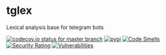 # tglex

Lexical analysis base for telegram bots

[![codecov.io status for master branch](https://codecov.io/gh/cordalace/tglex/branch/master/graph/badge.svg)](https://codecov.io/gh/cordalace/tglex)
[![pypi](https://img.shields.io/pypi/v/tglex)](https://pypi.python.org/pypi/tglex)
[![Code Smells](https://sonarcloud.io/api/project_badges/measure?project=cordalace_tglex&metric=code_smells)](https://sonarcloud.io/dashboard?id=cordalace_tglex)
[![Security Rating](https://sonarcloud.io/api/project_badges/measure?project=cordalace_tglex&metric=security_rating)](https://sonarcloud.io/dashboard?id=cordalace_tglex)
[![Vulnerabilities](https://sonarcloud.io/api/project_badges/measure?project=cordalace_tglex&metric=vulnerabilities)](https://sonarcloud.io/dashboard?id=cordalace_tglex)
